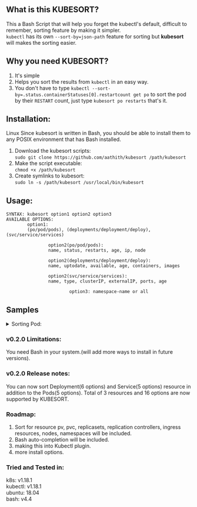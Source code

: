 ## What is this KUBESORT?

This a Bash Script that will help you forget the kubectl's default, difficult to remember, sorting feature by making it simpler.<br>
`kubectl` has its own `--sort-by=json-path` feature for sorting but **kubesort** will makes the sorting easier.

## Why you need KUBESORT?

1) It's simple
2) Helps you sort the results from `kubectl` in an easy way.
3) You don't have to type `kubectl --sort-by=.status.containerStatuses[0].restartcount get po` to sort the pod by their `RESTART` count, just type `kubesort po restarts` that's it.


## Installation:
Linux
Since kubesort is written in Bash, you should be able to install them to any POSIX environment that has Bash installed.

1) Download the kubesort scripts:<br>
   `sudo git clone https://github.com/aathith/kubesort /path/kubesort`
2) Make the script executable:<br>
   `chmod +x /path/kubesort`
3) Create symlinks to kubesort:<br>
   `sudo ln -s /path/kubesort /usr/local/bin/kubesort`
   
## Usage:
```
SYNTAX: kubesort option1 option2 option3
AVAILABLE OPTIONS:
        option1:
        (po/pod/pods), (deployments/deployment/deploy), (svc/service/services)

                option2(po/pod/pods):
                name, status, restarts, age, ip, node

                option2(deployments/deployment/deploy):
                name, uptodate, available, age, containers, images

                option2(svc/service/services):
                name, type, clusterIP, externalIP, ports, age

                        option3: namespace-name or all
```
## Samples

<details><summary>Sorting Pod:</summary>
<p>



```
root@k8-master-01:~/kubesort# kubesort restarts kube-system
NAME                                                     READY   STATUS    RESTARTS   AGE
etcd-k8-master-01                                        1/1     Running   0          58d
tiller-deploy-688ddc6c9-h6424                            1/1     Running   0          26d
kube-apiserver-k8-master-01                              1/1     Running   0          58d
kube-controller-manager-k8-master-01                     1/1     Running   1          58d
kube-scheduler-k8-master-01                              1/1     Running   1          58d
kube-proxy-sclt9                                         1/1     Running   2          56d
kube-flannel-ds-amd64-l579g                              1/1     Running   2          56d
kube-proxy-l592g                                         1/1     Running   7          93d
coredns-5c98db65d4-tw75g                                 1/1     Running   8          60d
kube-flannel-ds-amd64-8krvm                              1/1     Running   9          93d
metricbeat-5rcb4                                         1/1     Running   13         88d
kube-proxy-mlnrc                                         1/1     Running   13         93d
kube-flannel-ds-amd64-lbxbr                              1/1     Running   14         93d
filebeat-9hh95                                           1/1     Running   55         23d

root@k8-master-01:~/kubesort# kubesort restart kubernetes-dashboard
NAME                                         READY   STATUS    RESTARTS   AGE
dashboard-metrics-scraper-6c554969c6-8x2fc   1/1     Running   0          40d
kubernetes-dashboard-56c5f95c6b-8c89b        1/1     Running   3          40d

root@k8-master-01:~/kubesort# kubesort age all
NAMESPACE              NAME                                                     READY   STATUS    RESTARTS   AGE
kube-system            kube-proxy-l592g                                         1/1     Running   7          93d
kube-system            metricbeat-5rcb4                                         1/1     Running   13         88d
kube-system            etcd-k8-master-01                                        1/1     Running   0          58d
kube-system            coredns-5c98db65d4-tw75g                                 1/1     Running   8          60d
kubernetes-dashboard   kubernetes-dashboard-56c5f95c6b-8c89b                    1/1     Running   3          40d
kubernetes-dashboard   dashboard-metrics-scraper-6c554969c6-8x2fc               1/1     Running   0          40d
my-prometheus          prometheus-operator-5bcd9f9d5c-9kwvg                     1/1     Running   0          35d
kube-system            filebeat-7wg6k                                           1/1     Running   55         23d
default                prometheus-784586f976-fq6q8                              1/1     Running   0          9d
dev                    hello-app-5f9d7479bd-kc4kr                               1/1     Running   0          2d6h
olm                    catalog-operator-5bdf7fc7b-52qhw                         1/1     Running   0          5h21m

root@k8-master-01:~/kubesort# kubesort name dev
NAME                         READY   STATUS    RESTARTS   AGE
hello-app-5f9d7479bd-5mzmc   1/1     Running   0          2d6h
hello-app-5f9d7479bd-db9s2   1/1     Running   0          2d6h
hello-app-5f9d7479bd-kc4kr   1/1     Running   0          2d6h
```
</p>
</details>


### v0.2.0 Limitations:
 You need Bash in your system.(will add more ways to install in future versions).

### v0.2.0 Release notes:
  You can now sort Deployment(6 options) and Service(5 options) resource in addition to the Pods(5 options).
  Total of 3 resources and 16 options are now supported by KUBESORT.


### Roadmap:
1) Sort for resource pv, pvc, replicasets, replication controllers, ingress resources, nodes, namespaces will be included.
2) Bash auto-completion will be included.
3) making this into Kubectl plugin.
4) more install options.


### Tried and Tested in:
   k8s: v1.18.1<br>
   kubectl: v1.18.1<br>
   ubuntu: 18.04<br>
   bash: v4.4<br>
